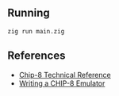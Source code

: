 ## Running

    zig run main.zig

## References

- [Chip-8 Technical Reference](http://devernay.free.fr/hacks/chip8/C8TECH10.HTM)
- [Writing a CHIP-8 Emulator](https://tobiasvl.github.io/blog/write-a-chip-8-emulator/)

